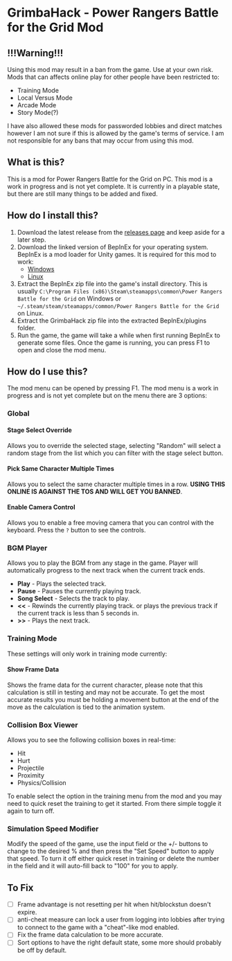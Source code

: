 # GrimbaHack - Power Rangers Battle for the Grid Mod

## !!!Warning!!!
Using this mod may result in a ban from the game. Use at your own risk. Mods that can affects online play for other people have been restricted to:
* Training Mode
* Local Versus Mode
* Arcade Mode
* Story Mode(?)

I have also allowed these mods for passworded lobbies and direct matches however I am not sure if this is allowed by the game's terms of service. I am not responsible for any bans that may occur from using this mod.

## What is this?
This is a mod for Power Rangers Battle for the Grid on PC. This mod is a work in progress and is not yet complete. It is currently in a playable state, but there are still many things to be added and fixed.

## How do I install this?
1. Download the latest release from the [releases page](https://github.com/grimkor/GrimbaHack/releases) and keep aside for a later step.
2. Download the linked version of BepInEx for your operating system. BepInEx is a mod loader for Unity games. It is required for this mod to work:
    * [Windows](https://builds.bepinex.dev/projects/bepinex_be/665/BepInEx-Unity.IL2CPP-win-x64-6.0.0-be.665%2B6aabdb5.zip)
    * [Linux](https://builds.bepinex.dev/projects/bepinex_be/665/BepInEx-Unity.IL2CPP-linux-x64-6.0.0-be.665%2B6aabdb5.zip)
3. Extract the BepInEx zip file into the game's install directory. This is usually `C:\Program Files (x86)\Steam\steamapps\common\Power Rangers Battle for the Grid` on Windows or `~/.steam/steam/steamapps/common/Power Rangers Battle for the Grid` on Linux.
4. Extract the GrimbaHack zip file into the extracted BepInEx/plugins folder.
5. Run the game, the game will take a while when first running BepInEx to generate some files. Once the game is running, you can press F1 to open and close the mod menu.

## How do I use this?
The mod menu can be opened by pressing F1. The mod menu is a work in progress and is not yet complete but on the menu there are 3 options:

### Global
  #### Stage Select Override
Allows you to override the selected stage, selecting "Random" will select a random stage from the list which you can filter with the stage select button.
#### Pick Same Character Multiple Times
Allows you to select the same character multiple times in a row. **USING THIS ONLINE IS AGAINST THE TOS AND WILL GET YOU BANNED**.
#### Enable Camera Control
Allows you to enable a free moving camera that you can control with the keyboard. Press the `?` button to see the controls.

### BGM Player
Allows you to play the BGM from any stage in the game. Player will automatically progress to the next track when the current track ends. 
* **Play** - Plays the selected track.
* **Pause** - Pauses the currently playing track.
* **Song Select** - Selects the track to play.
* **<<** - Rewinds the currently playing track. or plays the previous track if the current track is less than 5 seconds in.
* **>>** - Plays the next track.

### Training Mode
These settings will only work in training mode currently:
#### Show Frame Data
Shows the frame data for the current character, please note that this calculation is still in testing and may not be accurate. To get the most accurate results you must be holding a movement button at the end of the move as the calculation is tied to the animation system.
### Collision Box Viewer
Allows you to see the following collision boxes in real-time:
* Hit
* Hurt
* Projectile
* Proximity
* Physics/Collision

To enable select the option in the training menu from the mod and you may need to quick reset the training to get it started. From there simple toggle it again to turn off.
### Simulation Speed Modifier
Modify the speed of the game, use the input field or the +/- buttons to change to the desired % and then press the "Set Speed" button to apply that speed. To turn it off either quick reset in training or delete the number in the field and it will auto-fill back to "100" for you to apply.

## To Fix
- [ ] Frame advantage is not resetting per hit when hit/blockstun doesn't expire.
- [ ] anti-cheat measure can lock a user from logging into lobbies after trying to connect to the game with a "cheat"-like mod enabled.
- [ ] Fix the frame data calculation to be more accurate.
- [ ] Sort options to have the right default state, some more should probably be off by default.
